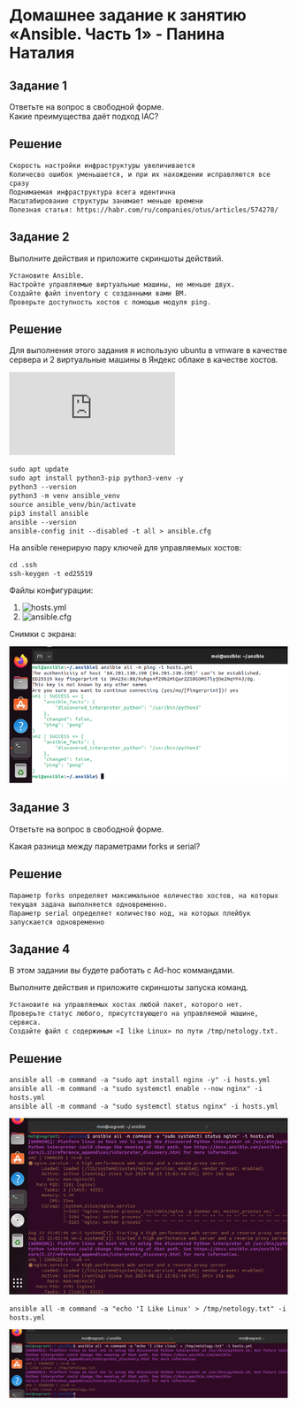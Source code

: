 # Домашнее задание к занятию «Ansible. Часть 1» - Панина Наталия

## Задание 1
Ответьте на вопрос в свободной форме.  
Какие преимущества даёт подход IAC?

## Решение

    Скорость настройки инфраструктуры увеличивается
    Количесво ошибок уменьшается, и при их нахождении исправляются все сразу
    Поднимаемая инфраструктура всега идентична
    Масштабирование структуры занимает меньше времени
    Полезная статья: https://habr.com/ru/companies/otus/articles/574278/
    
## Задание 2
Выполните действия и приложите скриншоты действий.

    Установите Ansible.
    Настройте управляемые виртуальные машины, не меньше двух.
    Создайте файл inventory с созданными вами ВМ.
    Проверьте доступность хостов с помощью модуля ping.

## Решение

Для выполнения этого задания я использую ubuntu в vmware в качестве сервера и 2 виртуальные машины в Яндекс облаке в качестве хостов.  

![Инструкция по установке](https://docs.ansible.com/ansible/latest/installation_guide/intro_installation.html)
 
    sudo apt update  
    sudo apt install python3-pip python3-venv -y
    python3 --version
    python3 -m venv ansible_venv
    source ansible_venv/bin/activate
    pip3 install ansible
    ansible --version
    ansible-config init --disabled -t all > ansible.cfg

На ansible генерирую пару ключей  для управляемых хостов:  

    cd .ssh
    ssh-keygen -t ed25519
    

Файлы конфигурации:
1. ![hosts.yml](https://github.com/nataliya-panina/cicd/blob/main/hosts.yml)
2. ![ansible.cfg](https://github.com/nataliya-panina/cicd/blob/main/ansible.cfg)

Снимки с экрана:

![Ansible_ping](https://github.com/nataliya-panina/cicd/blob/main/img/ansible_ping1.png)

## Задание 3

Ответьте на вопрос в свободной форме.

Какая разница между параметрами forks и serial?

## Решение
    Параметр forks определяет максимальное количество хостов, на которых текущая задача выполняется одновременно.
    Параметр serial определяет количество нод, на которых плейбук запускается одновременно

## Задание 4

В этом задании вы будете работать с Ad-hoc коммандами.

Выполните действия и приложите скриншоты запуска команд.

    Установите на управляемых хостах любой пакет, которого нет.
    Проверьте статус любого, присутствующего на управляемой машине, сервиса.
    Создайте файл с содержимым «I like Linux» по пути /tmp/netology.txt.
    
## Решение

    ansible all -m command -a "sudo apt install nginx -y" -i hosts.yml
    ansible all -m command -a "sudo systemctl enable --now nginx" -i hosts.yml
    ansible all -m command -a "sudo systemctl status nginx" -i hosts.yml
![Nginx_status](https://github.com/nataliya-panina/cicd/blob/main/img/Ansible_Service_status.png)
   
    ansible all -m command -a "echo 'I Like Linux' > /tmp/netology.txt" -i hosts.yml

![Nginx_status](https://github.com/nataliya-panina/cicd/blob/main/img/Ansible_file_creation.png)

